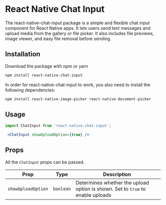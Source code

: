 # React Native Chat Input

The react-native-chat-input package is a simple and flexible chat input component for React Native apps. It lets users send text messages and upload media from the gallery or file picker. It also includes file previews, image viewer, and easy file removal before sending.

## Installation

Download the package with npm or yarn

```sh
npm install react-native-chat-input
```

In order for react-native-chat-input to work, you also need to install the following dependencies:

```sh
npm install react-native-image-picker react-native-document-picker
```

## Usage

```js
import ChatInput from 'react-native-chat-input';
```

```jsx
 <ChatInput showUploadOption={true} />
```

## Props

All the `ChatInput` props can be passed.

| **Prop**                         | **Type**                         | **Description**                                                                                            
| -------------------------------- | -------------------------------- |  --------------------------------
| `showUploadOption`               | `boolean`                        | Determines whether the upload option is shown. Set to `true` to enable uploads|                        




